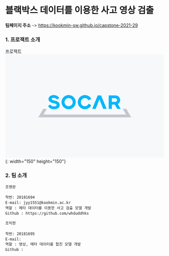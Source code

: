 # 블랙박스 데이터를 이용한 사고 영상 검출

**팀페이지 주소** -> https://kookmin-sw.github.io/capstone-2021-29

### 1. 프로잭트 소개

프로젝트
![socar](image/socar_image.jpg){: width="150" height="150"}

### 2. 팀 소개

```markdown
조영완

학번: 20181694  
E-mail: jyy1551@kookmin.ac.kr
역할 : 메타 데이터를 이용한 사고 검출 모델 개발
Github : https://github.com/whduddhks
```

```markdown
조익현

학번: 20181695  
E-mail: 
역할 : 영상, 메타 데이터를 합친 모델 개발
Github : 
```
